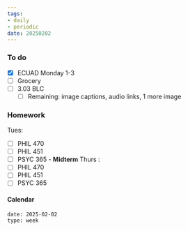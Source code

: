 ```yaml
---
tags:
- daily
- periodic
date: 20250202
---
```


### To do
- [x] ECUAD Monday 1-3
- [ ] Grocery
- [ ] 3.03 BLC
	- [ ] Remaining: image captions, audio links, 1 more image 

### Homework
Tues:
- [ ] PHIL 470
- [ ] PHIL 451
- [ ] PSYC 365 - **Midterm**
Thurs :
- [ ] PHIL 470
- [ ] PHIL 451
- [ ] PSYC 365
#### Calendar
```gEvent
date: 2025-02-02
type: week
```


